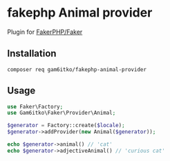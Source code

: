 # fakephp Animal provider

Plugin for [FakerPHP/Faker](https://github.com/FakerPHP/Faker)

## Installation

```shell
composer req gam6itko/fakephp-animal-provider
```

## Usage

```php
use Faker\Factory;
use Gam6itko\Faker\Provider\Animal;

$generator = Factory::create($locale);
$generator->addProvider(new Animal($generator));

echo $generator->animal() // 'cat'
echo $generator->adjectiveAnimal() // 'curious cat'
```
